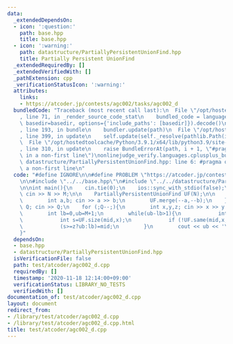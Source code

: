 ```yaml
---
data:
  _extendedDependsOn:
  - icon: ':question:'
    path: base.hpp
    title: base.hpp
  - icon: ':warning:'
    path: datastructure/PartiallyPersistentUnionFind.hpp
    title: Partially Persistent UnionFind
  _extendedRequiredBy: []
  _extendedVerifiedWith: []
  _pathExtension: cpp
  _verificationStatusIcon: ':warning:'
  attributes:
    links:
    - https://atcoder.jp/contests/agc002/tasks/agc002_d
  bundledCode: "Traceback (most recent call last):\n  File \"/opt/hostedtoolcache/Python/3.9.1/x64/lib/python3.9/site-packages/onlinejudge_verify/documentation/build.py\"\
    , line 71, in _render_source_code_stat\n    bundled_code = language.bundle(stat.path,\
    \ basedir=basedir, options={'include_paths': [basedir]}).decode()\n  File \"/opt/hostedtoolcache/Python/3.9.1/x64/lib/python3.9/site-packages/onlinejudge_verify/languages/cplusplus.py\"\
    , line 193, in bundle\n    bundler.update(path)\n  File \"/opt/hostedtoolcache/Python/3.9.1/x64/lib/python3.9/site-packages/onlinejudge_verify/languages/cplusplus_bundle.py\"\
    , line 399, in update\n    self.update(self._resolve(pathlib.Path(included), included_from=path))\n\
    \  File \"/opt/hostedtoolcache/Python/3.9.1/x64/lib/python3.9/site-packages/onlinejudge_verify/languages/cplusplus_bundle.py\"\
    , line 310, in update\n    raise BundleErrorAt(path, i + 1, \"#pragma once found\
    \ in a non-first line\")\nonlinejudge_verify.languages.cplusplus_bundle.BundleErrorAt:\
    \ datastructure/PartiallyPersistentUnionFind.hpp: line 6: #pragma once found in\
    \ a non-first line\n"
  code: "#define IGNORE\n\n#define PROBLEM \"https://atcoder.jp/contests/agc002/tasks/agc002_d\"\
    \n\n#include \"../../base.hpp\"\n#include \"../../datastructure/PartiallyPersistentUnionFind.hpp\"\
    \n\nint main(){\n    cin.tie(0);\n    ios::sync_with_stdio(false);\n    int N,M;\
    \ cin >> N >> M;\n\n    PartiallyPersistentUnionFind UF(N);\n\n    for (int i=0;i<M;++i){\n\
    \        int a,b; cin >> a >> b;\n        UF.merge(--a,--b);\n    }\n\n    int\
    \ Q; cin >> Q;\n    for (;Q--;){\n        int x,y,z; cin >> x >> y >> z; --x,--y;\n\
    \        int lb=0,ub=M+1;\n        while(ub-lb>1){\n            int mid=(ub+lb)>>1;\n\
    \            int s=UF.size(mid,x);\n            if (!UF.same(mid,x,y)) s+=UF.size(mid,y);\n\
    \            (s>=z?ub:lb)=mid;\n        }\n        cout << ub << '\\n';\n    }\n\
    }"
  dependsOn:
  - base.hpp
  - datastructure/PartiallyPersistentUnionFind.hpp
  isVerificationFile: false
  path: test/atcoder/agc002_d.cpp
  requiredBy: []
  timestamp: '2020-11-18 12:14:00+09:00'
  verificationStatus: LIBRARY_NO_TESTS
  verifiedWith: []
documentation_of: test/atcoder/agc002_d.cpp
layout: document
redirect_from:
- /library/test/atcoder/agc002_d.cpp
- /library/test/atcoder/agc002_d.cpp.html
title: test/atcoder/agc002_d.cpp
---
```

